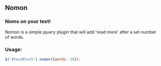 ## Nomon
### Noms on your text!

Nomon is a simple jquery plugin that will add 'read more' after a set number of words.


### Usage:

```javascript
$('#textBlock').nomon({words: 30});
```
